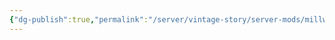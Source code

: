 ```yaml
---
{"dg-publish":true,"permalink":"/server/vintage-story/server-mods/millwright/","tags":["vs-up-to-date"],"noteIcon":""}
---
```


